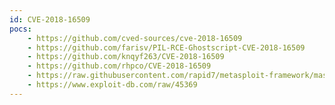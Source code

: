 ```yaml
---
id: CVE-2018-16509
pocs:
    - https://github.com/cved-sources/cve-2018-16509
    - https://github.com/farisv/PIL-RCE-Ghostscript-CVE-2018-16509
    - https://github.com/knqyf263/CVE-2018-16509
    - https://github.com/rhpco/CVE-2018-16509
    - https://raw.githubusercontent.com/rapid7/metasploit-framework/master/modules/exploits/multi/fileformat/ghostscript_failed_restore.rb
    - https://www.exploit-db.com/raw/45369
---
```

